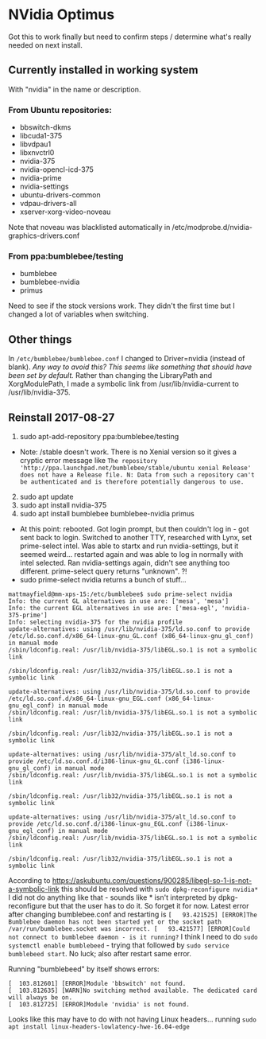 # NVidia Optimus

Got this to work finally but need to confirm steps / determine what's really needed on next install.

## Currently installed in working system
With "nvidia" in the name or description.
### From Ubuntu repositories:
- bbswitch-dkms
- libcuda1-375
- libvdpau1
- libxnvctrl0
- nvidia-375
- nvidia-opencl-icd-375
- nvidia-prime
- nvidia-settings
- ubuntu-drivers-common
- vdpau-drivers-all
- xserver-xorg-video-noveau

Note that noveau was blacklisted automatically in /etc/modprobe.d/nvidia-graphics-drivers.conf

### From ppa:bumblebee/testing
- bumblebee
- bumblebee-nvidia
- primus

Need to see if the stock versions work. They didn't the first time but I changed a lot of variables when switching.

## Other things
In `/etc/bumblebee/bumblebee.conf` I changed to Driver=nvidia (instead of blank). *Any way to avoid this? This seems like something that should have been set by default.*
Rather than changing the LibraryPath and XorgModulePath, I made a symbolic link from /usr/lib/nvidia-current to /usr/lib/nvidia-375.

## Reinstall 2017-08-27
1. sudo apt-add-repository ppa:bumblebee/testing
- Note: /stable doesn't work. There is no Xenial version so it gives a cryptic error message like `The repository 'http://ppa.launchpad.net/bumblebee/stable/ubuntu xenial Release' does not have a Release file.
N: Data from such a repository can't be authenticated and is therefore potentially dangerous to use.`
2. sudo apt update
3. sudo apt install nvidia-375
4. sudo apt install bumblebee bumblebee-nvidia primus
- At this point: rebooted. Got login prompt, but then couldn't log in - got sent back to login. Switched to another TTY, researched with Lynx, set prime-select intel. Was able to startx and run nvidia-settings, but it seemed weird... restarted again and was able to log in normally with intel selected. Ran nvidia-settings again, didn't see anything too different. prime-select query returns "unknown". ?!
- sudo prime-select nvidia returns a bunch of stuff...
```
mattmayfield@mm-xps-15:/etc/bumblebee$ sudo prime-select nvidia
Info: the current GL alternatives in use are: ['mesa', 'mesa']
Info: the current EGL alternatives in use are: ['mesa-egl', 'nvidia-375-prime']
Info: selecting nvidia-375 for the nvidia profile
update-alternatives: using /usr/lib/nvidia-375/ld.so.conf to provide /etc/ld.so.conf.d/x86_64-linux-gnu_GL.conf (x86_64-linux-gnu_gl_conf) in manual mode
/sbin/ldconfig.real: /usr/lib/nvidia-375/libEGL.so.1 is not a symbolic link

/sbin/ldconfig.real: /usr/lib32/nvidia-375/libEGL.so.1 is not a symbolic link

update-alternatives: using /usr/lib/nvidia-375/ld.so.conf to provide /etc/ld.so.conf.d/x86_64-linux-gnu_EGL.conf (x86_64-linux-gnu_egl_conf) in manual mode
/sbin/ldconfig.real: /usr/lib/nvidia-375/libEGL.so.1 is not a symbolic link

/sbin/ldconfig.real: /usr/lib32/nvidia-375/libEGL.so.1 is not a symbolic link

update-alternatives: using /usr/lib/nvidia-375/alt_ld.so.conf to provide /etc/ld.so.conf.d/i386-linux-gnu_GL.conf (i386-linux-gnu_gl_conf) in manual mode
/sbin/ldconfig.real: /usr/lib/nvidia-375/libEGL.so.1 is not a symbolic link

/sbin/ldconfig.real: /usr/lib32/nvidia-375/libEGL.so.1 is not a symbolic link

update-alternatives: using /usr/lib/nvidia-375/alt_ld.so.conf to provide /etc/ld.so.conf.d/i386-linux-gnu_EGL.conf (i386-linux-gnu_egl_conf) in manual mode
/sbin/ldconfig.real: /usr/lib/nvidia-375/libEGL.so.1 is not a symbolic link

/sbin/ldconfig.real: /usr/lib32/nvidia-375/libEGL.so.1 is not a symbolic link
```
According to https://askubuntu.com/questions/900285/libegl-so-1-is-not-a-symbolic-link this should be resolved with `sudo dpkg-reconfigure nvidia*`
I did not do anything like that - sounds like * isn't interpreted by dpkg-reconfigure but that the user has to do it. So forget it for now.
Latest error after changing bumblebee.conf and restarting is `[   93.421525] [ERROR]The Bumblebee daemon has not been started yet or the socket path /var/run/bumblebee.socket was incorrect.
[   93.421577] [ERROR]Could not connect to bumblebee daemon - is it running?`
I think I need to do `sudo systemctl enable bumblebeed` - trying that followed by `sudo service bumblebeed start`. No luck; also after restart same error.

Running "bumblebeed" by itself shows errors:
```
[  103.812601] [ERROR]Module 'bbswitch' not found.
[  103.812635] [WARN]No switching method available. The dedicated card will always be on.
[  103.812725] [ERROR]Module 'nvidia' is not found.
```
Looks like this may have to do with not having Linux headers... running `sudo apt install linux-headers-lowlatency-hwe-16.04-edge`
